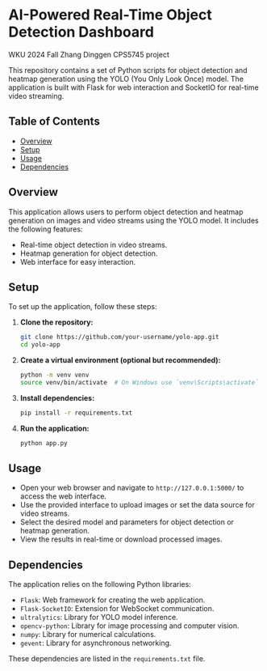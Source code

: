 # AI-Powered Real-Time Object Detection Dashboard

WKU 2024 Fall Zhang Dinggen CPS5745 project

This repository contains a set of Python scripts for object detection and heatmap generation using the YOLO (You Only Look Once) model. The application is built with Flask for web interaction and SocketIO for real-time video streaming.

## Table of Contents

- [Overview](#overview)
- [Setup](#setup)
- [Usage](#usage)
- [Dependencies](#dependencies)

## Overview

This application allows users to perform object detection and heatmap generation on images and video streams using the YOLO model. It includes the following features:

- Real-time object detection in video streams.
- Heatmap generation for object detection.
- Web interface for easy interaction.

## Setup

To set up the application, follow these steps:

1. **Clone the repository:**
   ```bash
   git clone https://github.com/your-username/yolo-app.git
   cd yolo-app
   ```

2. **Create a virtual environment (optional but recommended):**
   ```bash
   python -m venv venv
   source venv/bin/activate  # On Windows use `venv\Scripts\activate`
   ```

3. **Install dependencies:**
   ```bash
   pip install -r requirements.txt
   ```

4. **Run the application:**
   ```bash
   python app.py
   ```

## Usage

- Open your web browser and navigate to `http://127.0.0.1:5000/` to access the web interface.
- Use the provided interface to upload images or set the data source for video streams.
- Select the desired model and parameters for object detection or heatmap generation.
- View the results in real-time or download processed images.

## Dependencies

The application relies on the following Python libraries:

- `Flask`: Web framework for creating the web application.
- `Flask-SocketIO`: Extension for WebSocket communication.
- `ultralytics`: Library for YOLO model inference.
- `opencv-python`: Library for image processing and computer vision.
- `numpy`: Library for numerical calculations.
- `gevent`: Library for asynchronous networking.

These dependencies are listed in the `requirements.txt` file.
